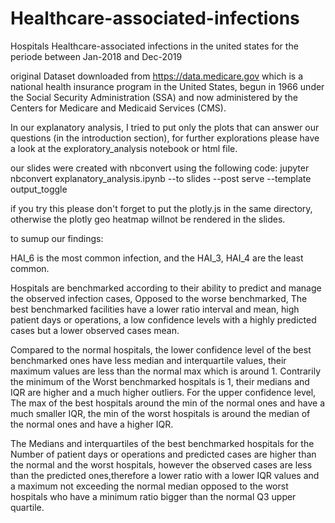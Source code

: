 # Healthcare-associated-infections
Hospitals Healthcare-associated infections in the united states for the periode between Jan-2018 and Dec-2019

original Dataset downloaded from https://data.medicare.gov which is a national health insurance program in the United States,
 begun in 1966 under the Social Security Administration (SSA) and now administered by the Centers for Medicare and Medicaid Services (CMS).
 
In our explanatory analysis, I tried to put only the plots that can answer our questions (in the introduction section), for further explorations please have a look at the exploratory_analysis notebook or html file.

our slides were created with nbconvert using the following code:
jupyter nbconvert explanatory_analysis.ipynb --to slides --post serve --template output_toggle

if you try this please don't forget to put the plotly.js in the same directory, otherwise the plotly geo heatmap willnot be rendered in the slides.

to sumup our findings:

HAI_6 is the most common infection, and the HAI_3, HAI_4 are the least common.

Hospitals are benchmarked according to their ability to predict and manage the observed infection cases, Opposed to the worse benchmarked, The best benchmarked facilities have a lower ratio interval and mean, high patient days or operations, a low confidence levels with a highly predicted cases but a lower observed cases mean.

Compared to the normal hospitals, the lower confidence level of the best benchmarked ones have less median and interquartile values, their maximum values are less than the normal max which is around 1. Contrarily the minimum of the Worst benchmarked hospitals is 1, their medians and IQR are higher and a much higher outliers. For the upper confidence level, The max of the best hospitals around the min of the normal ones and have a much smaller IQR, the min of the worst hospitals is around the median of the normal ones and have a higher IQR.

The Medians and interquartiles of the best benchmarked hospitals for the Number of patient days or operations and predicted cases are higher than the normal and the worst hospitals, however the observed cases are less than the predicted ones,therefore a lower ratio with a lower IQR values and a maximum not exceeding the normal median opposed to the worst hospitals who have a minimum ratio bigger than the normal Q3 upper quartile.
